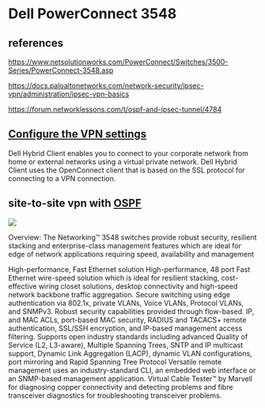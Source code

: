 # Dell PowerConnect 3548

## references

https://www.netsolutionworks.com/PowerConnect/Switches/3500-Series/PowerConnect-3548.asp

https://docs.paloaltonetworks.com/network-security/ipsec-vpn/administration/ipsec-vpn-basics

https://forum.networklessons.com/t/ospf-and-ipsec-tunnel/4784

## **[Configure the VPN settings](https://www.dell.com/support/manuals/en-us/dell-hybrid-client/dhc_2.5_ag/configure-the-vpn-settings?guid=guid-9b9b8166-1cae-46f3-82cc-e774a9853c17&lang=en-us)**
Dell Hybrid Client enables you to connect to your corporate network from home or external networks using a virtual private network. Dell Hybrid Client uses the OpenConnect client that is based on the SSL protocol for connecting to a VPN connection.


## site-to-site vpn with **[OSPF](https://docs.paloaltonetworks.com/network-security/ipsec-vpn/administration/site-to-site-vpn-quick-configs/site-to-site-vpn-with-ospf)**

![](https://docs.paloaltonetworks.com/content/dam/techdocs/en_US/dita/_graphics/uv/network-security/ipsec-vpn/vpn-site-to-site-ospf.png/jcr:content/renditions/original)

Overview:
The Networking™ 3548 switches provide robust security, resilient stacking and enterprise-class management features which are ideal for edge of network applications requiring speed, availability and management

High-performance, Fast Ethernet solution
High-performance, 48 port Fast Ethernet wire-speed solution which is ideal for resilient stacking, cost-effective wiring closet solutions, desktop connectivity and high-speed network backbone traffic aggregation.
Secure switching using edge authentication via 802.1x, private VLANs, Voice VLANs, Protocol VLANs, and SNMPv3. Robust security capabilities provided through flow-based. IP, and MAC ACLs, port-based MAC security, RADIUS and TACACS+ remote authentication, SSL/SSH encryption, and IP-based management access filtering.
Supports open industry standards including advanced Quality of Service (L2, L3-aware), Multiple Spanning Trees, SNTP and IP multicast support, Dynamic Link Aggregation (LACP), dynamic VLAN configurations, port mirroring and Rapid Spanning Tree Protocol
Versatile remote management uses an industry-standard CLI, an embedded web interface or an SNMP-based management application.
Virtual Cable Tester™ by Marvell for diagnosing copper connectivity and detecting problems and fibre transceiver diagnostics for troubleshooting transceiver problems.